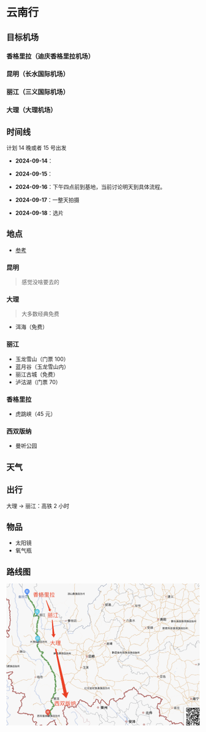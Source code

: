 # 云南行

## 目标机场

### 香格里拉（迪庆香格里拉机场）

### 昆明（长水国际机场）

### 丽江（三义国际机场）

### 大理（大理机场）

## 时间线

计划 14 晚或者 15 号出发

- **2024-09-14**：

- **2024-09-15**：

- **2024-09-16**：下午四点前到基地，当前讨论明天到具体流程。

- **2024-09-17**：一整天拍摄

- **2024-09-18**：选片

## 地点

- [参考](https://www.xiaohongshu.com/explore/66869adf000000001c024166?xsec_token=ABHOfmK_aXE77ZQy41JBwIXk6Q32ClGNLeyEMFizsULa8=&xsec_source=pc_search)

### 昆明

> 感觉没啥要去的

### 大理

> 大多数经典免费

- 洱海（免费）

### 丽江

- 玉龙雪山（门票 100）
- 蓝月谷（玉龙雪山内）
- 丽江古城（免费）
- 泸沽湖（门票 70）

### 香格里拉

- 虎跳峡（45 元）

### 西双版纳

- 曼听公园

## 天气

## 出行

大理 -> 丽江：高铁 2 小时

## 物品

- 太阳镜
- 氧气瓶

## 路线图

![](./images/1.jpg)
